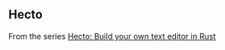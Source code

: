 ## Hecto

From the series [Hecto: Build your own text editor in Rust](https://www.flenker.blog/hecto/)
